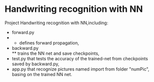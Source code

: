 # Handwriting recognition with NN
Project Handwriting recognition with NN,including:  
* forward.py 
* * defines forward propagation,  
* backward.py  
** trains the NN net and save checkpoints,  
* test.py that tests the accuracy of the trained-net from checkpoints saved by backward.py,   
* app.py that recognize pictures named import from folder "numPic", basing on the trained NN net.  
